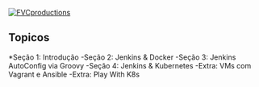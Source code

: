 <a href="https://gitlab.com/rocha.public/cursos/jenkins-em-larga-escala/-/wikis/home"><img src="https://gitlab.com/rocha.public/cursos/jenkins-em-larga-escala/-/wikis/images/missaodevops-jenkins-docker-kube.png" title="FVCproductions" alt="FVCproductions"></a>

## Topicos

*Seção 1: Introdução
-Seção 2: Jenkins & Docker
-Seção 3: Jenkins AutoConfig via Groovy
-Seção 4: Jenkins & Kubernetes
-Extra: VMs com Vagrant e Ansible
-Extra: Play With K8s

